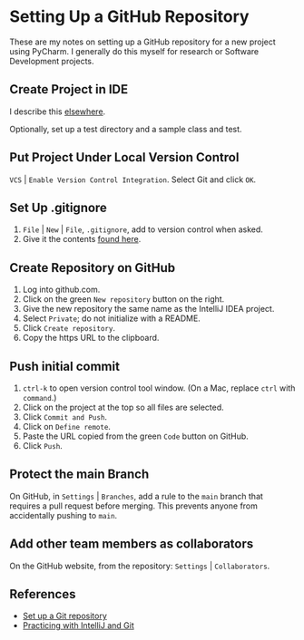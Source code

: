 # Setting Up a GitHub Repository
These are my notes on setting up a GitHub repository for a new project using PyCharm. I generally do this myself for research or Software Development projects.
## Create Project in IDE
I describe this [elsewhere](../development_tools/pycharm.md).

Optionally, set up a test directory and a sample class and test.

## Put Project Under Local Version Control
`VCS` | `Enable Version Control Integration`. Select Git and click `OK`.

## Set Up .gitignore
1. `File` | `New` | `File`, `.gitignore`, add to version control when asked.
1. Give it the contents [found here](https://gist.github.com/MOOOWOOO/3cf91616c9f3bbc3d1339adfc707b08a).

## Create Repository on GitHub
1. Log into github.com.
1. Click on the green `New repository` button on the right.
1. Give the new repository the same name as the IntelliJ IDEA project.
1. Select `Private`; do not initialize with a README.
1. Click `Create repository`.
1. Copy the https URL to the clipboard.
   
## Push initial commit
1. `ctrl-k` to open version control tool window. (On a Mac, replace `ctrl` with `command`.)
1. Click on the project at the top so all files are selected.
1. Click `Commit and Push`.
1. Click on `Define remote`.
1. Paste the URL copied from the green `Code` button on GitHub.
1. Click `Push`.

## Protect the main Branch
On GitHub, in `Settings` | `Branches`, add a rule to the `main` branch that requires a pull request before merging. This prevents anyone from accidentally pushing to `main`.

## Add other team members as collaborators
On the GitHub website, from the repository: `Settings` | `Collaborators`.

## References
- [Set up a Git repository](https://www.jetbrains.com/help/idea/set-up-a-git-repository.html)
- [Practicing with IntelliJ and Git](https://gist.github.com/bgun/c7447ab0906517221b6b)
